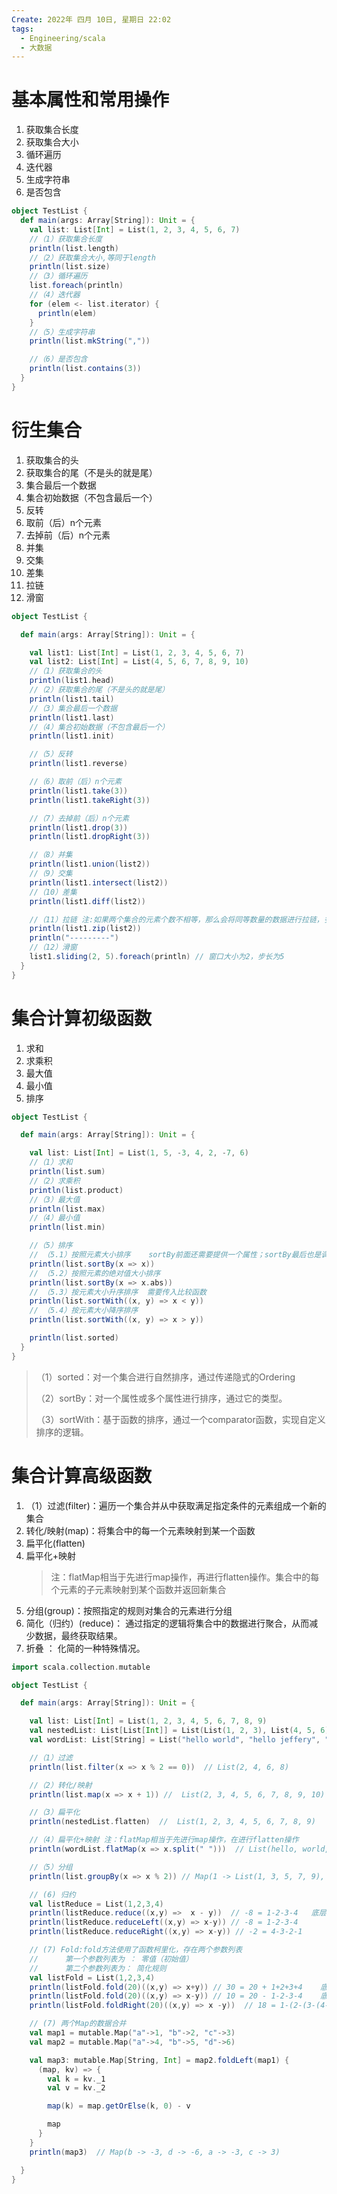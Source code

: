 ```yaml
---
Create: 2022年 四月 10日, 星期日 22:02
tags: 
  - Engineering/scala
  - 大数据
---
```

# 基本属性和常用操作

1. 获取集合长度
2. 获取集合大小
3. 循环遍历
4. 迭代器
5. 生成字符串
6. 是否包含

```scala
object TestList {
  def main(args: Array[String]): Unit = {
    val list: List[Int] = List(1, 2, 3, 4, 5, 6, 7)
    //（1）获取集合长度
    println(list.length)
    //（2）获取集合大小,等同于length
    println(list.size)
    //（3）循环遍历
    list.foreach(println)
    //（4）迭代器
    for (elem <- list.iterator) {
      println(elem)
    }
    //（5）生成字符串
    println(list.mkString(","))

    //（6）是否包含
    println(list.contains(3))
  }
}
```

# 衍生集合

1. 获取集合的头
2. 获取集合的尾（不是头的就是尾）
3. 集合最后一个数据
4. 集合初始数据（不包含最后一个）
5. 反转
6. 取前（后）n个元素
7. 去掉前（后）n个元素
8. 并集
9. 交集
10. 差集
11. 拉链
12. 滑窗

```scala
object TestList {

  def main(args: Array[String]): Unit = {

    val list1: List[Int] = List(1, 2, 3, 4, 5, 6, 7)
    val list2: List[Int] = List(4, 5, 6, 7, 8, 9, 10)
    //（1）获取集合的头
    println(list1.head)
    //（2）获取集合的尾（不是头的就是尾）
    println(list1.tail)
    //（3）集合最后一个数据
    println(list1.last)
    //（4）集合初始数据（不包含最后一个）
    println(list1.init)

    //（5）反转
    println(list1.reverse)

    //（6）取前（后）n个元素
    println(list1.take(3))
    println(list1.takeRight(3))

    //（7）去掉前（后）n个元素
    println(list1.drop(3))
    println(list1.dropRight(3))

    //（8）并集
    println(list1.union(list2))
    //（9）交集
    println(list1.intersect(list2))
    //（10）差集
    println(list1.diff(list2))

    //（11）拉链 注:如果两个集合的元素个数不相等，那么会将同等数量的数据进行拉链，多余的数据省略不用
    println(list1.zip(list2))
    println("---------")
    //（12）滑窗
    list1.sliding(2, 5).foreach(println) // 窗口大小为2，步长为5
  }
}
```

# 集合计算初级函数

1. 求和
2. 求乘积
3. 最大值
4. 最小值
5. 排序

```scala
object TestList {

  def main(args: Array[String]): Unit = {

    val list: List[Int] = List(1, 5, -3, 4, 2, -7, 6)
    //（1）求和
    println(list.sum)
    //（2）求乘积
    println(list.product)
    //（3）最大值
    println(list.max)
    //（4）最小值
    println(list.min)

    //（5）排序
    // （5.1）按照元素大小排序    sortBy前面还需要提供一个属性；sortBy最后也是调用的sorted方法
    println(list.sortBy(x => x))
    // （5.2）按照元素的绝对值大小排序
    println(list.sortBy(x => x.abs))
    // （5.3）按元素大小升序排序  需要传入比较函数
    println(list.sortWith((x, y) => x < y))
    // （5.4）按元素大小降序排序
    println(list.sortWith((x, y) => x > y))

    println(list.sorted)
  }
}
```

> （1）sorted：对一个集合进行自然排序，通过传递隐式的Ordering
>
> （2）sortBy：对一个属性或多个属性进行排序，通过它的类型。
>
> （3）sortWith：基于函数的排序，通过一个comparator函数，实现自定义排序的逻辑。

# 集合计算高级函数

1. （1）过滤(filter)：遍历一个集合并从中获取满足指定条件的元素组成一个新的集合
2. 转化/映射(map)：将集合中的每一个元素映射到某一个函数
3. 扁平化(flatten)
4. 扁平化+映射 
	>注：flatMap相当于先进行map操作，再进行flatten操作。集合中的每个元素的子元素映射到某个函数并返回新集合
1. 分组(group)：按照指定的规则对集合的元素进行分组
2. 简化（归约）(reduce)： 通过指定的逻辑将集合中的数据进行聚合，从而减少数据，最终获取结果。
3. 折叠 ： 化简的一种特殊情况。

```scala
import scala.collection.mutable

object TestList {

  def main(args: Array[String]): Unit = {

    val list: List[Int] = List(1, 2, 3, 4, 5, 6, 7, 8, 9)
    val nestedList: List[List[Int]] = List(List(1, 2, 3), List(4, 5, 6), List(7, 8, 9))
    val wordList: List[String] = List("hello world", "hello jeffery", "hello scala")

    //（1）过滤
    println(list.filter(x => x % 2 == 0))  // List(2, 4, 6, 8)

    //（2）转化/映射
    println(list.map(x => x + 1)) //  List(2, 3, 4, 5, 6, 7, 8, 9, 10)

    //（3）扁平化
    println(nestedList.flatten)  //  List(1, 2, 3, 4, 5, 6, 7, 8, 9)

    //（4）扁平化+映射 注：flatMap相当于先进行map操作，在进行flatten操作
    println(wordList.flatMap(x => x.split(" ")))  // List(hello, world, hello, jeffery, hello, scala)

    //（5）分组
    println(list.groupBy(x => x % 2)) // Map(1 -> List(1, 3, 5, 7, 9), 0 -> List(2, 4, 6, 8))

    // (6) 归约
    val listReduce = List(1,2,3,4)
    println(listReduce.reduce((x,y) =>  x - y))  // -8 = 1-2-3-4   底层调用reduceLeft
    println(listReduce.reduceLeft((x,y) => x-y)) // -8 = 1-2-3-4
    println(listReduce.reduceRight((x,y) => x-y)) // -2 = 4-3-2-1

    // (7) Fold:fold方法使用了函数柯里化，存在两个参数列表
    //      第一个参数列表为 ： 零值（初始值）
    //      第二个参数列表为： 简化规则
    val listFold = List(1,2,3,4)
    println(listFold.fold(20)((x,y) => x+y)) // 30 = 20 + 1+2+3+4    底层调用foldLeft
    println(listFold.fold(20)((x,y) => x-y)) // 10 = 20 - 1-2-3-4    底层调用foldLeft
    println(listFold.foldRight(20)((x,y) => x -y))  // 18 = 1-(2-(3-(4-20)))     第二个参数为累计值，集合遍历的方向是从右到左。

    // (7) 两个Map的数据合并
    val map1 = mutable.Map("a"->1, "b"->2, "c"->3)
    val map2 = mutable.Map("a"->4, "b"->5, "d"->6)

    val map3: mutable.Map[String, Int] = map2.foldLeft(map1) {
      (map, kv) => {
        val k = kv._1
        val v = kv._2

        map(k) = map.getOrElse(k, 0) - v

        map
      }
    }
    println(map3)  // Map(b -> -3, d -> -6, a -> -3, c -> 3)

  }
}
```





